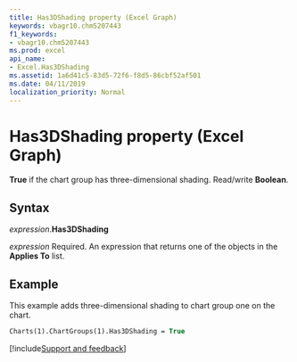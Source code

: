 ```yaml
---
title: Has3DShading property (Excel Graph)
keywords: vbagr10.chm5207443
f1_keywords:
- vbagr10.chm5207443
ms.prod: excel
api_name:
- Excel.Has3DShading
ms.assetid: 1a6d41c5-83d5-72f6-f8d5-86cbf52af501
ms.date: 04/11/2019
localization_priority: Normal
---
```



# Has3DShading property (Excel Graph)

**True** if the chart group has three-dimensional shading. Read/write **Boolean**.

## Syntax

_expression_.**Has3DShading**

_expression_ Required. An expression that returns one of the objects in the **Applies To** list.

## Example

This example adds three-dimensional shading to chart group one on the chart.

```vb
Charts(1).ChartGroups(1).Has3DShading = True
```

[!include[Support and feedback](~/includes/feedback-boilerplate.md)]